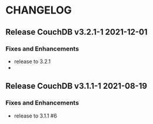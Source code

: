 # CHANGELOG

## Release CouchDB v3.2.1-1 2021-12-01
### Fixes and Enhancements
- release to 3.2.1
- 
## Release CouchDB v3.1.1-1 2021-08-19
### Fixes and Enhancements
- release to 3.1.1 #6

